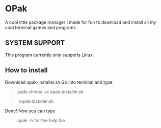 # OPak
A cool little package manager I made for fun to download and install all my cool terminal games and programs

## SYSTEM SUPPORT
This program currently only supports Linux.

## How to install
Download opak-installer.sh
Go into terminal and type
> sudo chmod +x opak-installer.sh
>
> ./opak-installer.sh

Done!
Now you can type
> opak -h
for the help file
